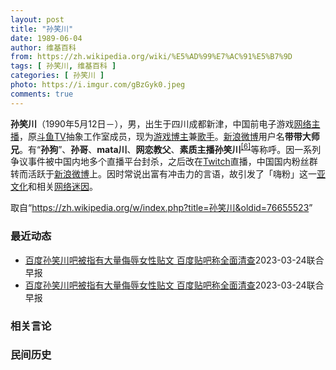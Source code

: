 ```yaml
---
layout: post
title: "孙笑川"
date: 1989-06-04
author: 维基百科
from: https://zh.wikipedia.org/wiki/%E5%AD%99%E7%AC%91%E5%B7%9D
tags: [ 孙笑川, 维基百科 ]
categories: [ 孙笑川 ]
photo: https://i.imgur.com/gBzGyk0.jpeg
comments: true
---
```

<div class="mw-parser-output">
<div id="noteTA-ec7dba8d" class="noteTA"><div class="noteTA-local"><div data-noteta-code="zh-cn:emoji; zh-tw:表情圖示; zh-hk:表情圖標;"></div><div data-noteta-code="zh-cn:二维码; zh-tw:QR碼;"></div><div data-noteta-code="zh-cn:视频; zh-tw:影片;"></div></div></div>

<p><b>孙笑川</b>（1990年5月12日<span class="useeditintro" title="Template:BLP editintro">－</span>），男，出生于四川成都新津，中国前电子游戏<a href="/wiki/%E7%BD%91%E7%BB%9C%E4%B8%BB%E6%92%AD" class="mw-redirect" title="网络主播">网络主播</a>，原<a href="/wiki/%E6%96%97%E9%B1%BCTV" class="mw-redirect" title="斗鱼TV">斗鱼TV</a>抽象工作室成员，现为<a href="/wiki/%E5%8D%9A%E4%B8%BB" class="mw-redirect" title="博主">游戏博主</a>兼<a href="/wiki/%E6%AD%8C%E6%89%8B" title="歌手">歌手</a>。<a href="/wiki/%E6%96%B0%E6%B5%AA%E5%BE%AE%E5%8D%9A" title="新浪微博">新浪微博</a>用户名<b>带带大师兄</b>。有“<b>孙狗</b>”、<b>孙哥</b>、<b>mata川</b>、<b>网恋教父</b>、<b>素质主播孙笑川</b><sup id="cite_ref-6" class="reference"><a href="#cite_note-6">[6]</a></sup>等称呼。因一系列争议事件被中国内地多个直播平台封杀，之后改在<a href="/wiki/Twitch" title="Twitch">Twitch</a>直播，中国国内粉丝群转而活跃于<a href="/wiki/%E6%96%B0%E6%B5%AA%E5%BE%AE%E5%8D%9A" title="新浪微博">新浪微博</a>上。因时常说出富有冲击力的言语，故引发了「嗨粉」这一<a href="/wiki/%E4%BA%9A%E6%96%87%E5%8C%96" class="mw-redirect" title="亚文化">亚文化</a>和相关<a href="/wiki/%E7%B6%B2%E8%B7%AF%E8%BF%B7%E5%9B%A0" title="網路迷因">网络迷因</a>。
</p>
</div><!--esi <esi:include src="/esitest-fa8a495983347898/content" /> --><noscript><img src="//zh.wikipedia.org/wiki/Special:CentralAutoLogin/start?type=1x1" alt="" title="" width="1" height="1" style="border: none; position: absolute;"></noscript>
<div class="printfooter" data-nosnippet="">取自“<a dir="ltr" href="https://zh.wikipedia.org/w/index.php?title=孙笑川&amp;oldid=76655523">https://zh.wikipedia.org/w/index.php?title=孙笑川&amp;oldid=76655523</a>”</div><div id="recent-news"><h3>最近动态</h3><ul><li><a href="https://nodebe4.github.io/waimei/2023-03-24/%E7%99%BE%E5%BA%A6%E5%AD%99%E7%AC%91%E5%B7%9D%E5%90%A7%E8%A2%AB%E6%8C%87%E6%9C%89%E5%A4%A7%E9%87%8F%E4%BE%AE%E8%BE%B1%E5%A5%B3%E6%80%A7%E8%B4%B4%E6%96%87-%E7%99%BE%E5%BA%A6%E8%B4%B4%E5%90%A7%E7%A7%B0%E5%85%A8%E9%9D%A2%E6%B8%85%E6%9F%A5" title="百度孙笑川吧被指有大量侮辱女性贴文 百度贴吧称全面清查—— 近日有视频博主称，百度孙笑川贴吧内有大量侮辱女性的贴文，引发网民关注。百度贴吧对此表示，将全面清查吧内侮辱谩骂、恶意攻击、不实言论等信...">百度孙笑川吧被指有大量侮辱女性贴文 百度贴吧称全面清查</a><time>2023-03-24</time><a class="tag">联合早报</a></li>
<li><a href="https://nodebe4.github.io/waimei/2023-03-24/%E7%99%BE%E5%BA%A6%E5%AD%99%E7%AC%91%E5%B7%9D%E5%90%A7%E8%A2%AB%E6%8C%87%E6%9C%89%E5%A4%A7%E9%87%8F%E4%BE%AE%E8%BE%B1%E5%A5%B3%E6%80%A7%E8%B4%B4%E6%96%87-%E7%99%BE%E5%BA%A6%E8%B4%B4%E5%90%A7%E7%A7%B0%E5%85%A8%E9%9D%A2%E6%B8%85%E6%9F%A5" title="百度孙笑川吧被指有大量侮辱女性贴文 百度贴吧称全面清查—— 近日有视频博主称，百度孙笑川贴吧内有大量侮辱女性的贴文，引发网民关注。百度贴吧对此表示，将全面清查吧内侮辱谩骂、恶意攻击、不实言论等信...">百度孙笑川吧被指有大量侮辱女性贴文 百度贴吧称全面清查</a><time>2023-03-24</time><a class="tag">联合早报</a></li>
</ul></div><div id="open-opinion"><h3>相关言论</h3><ul></ul></div><div id="mjls-record"><h3>民间历史</h3><ul></ul></div>